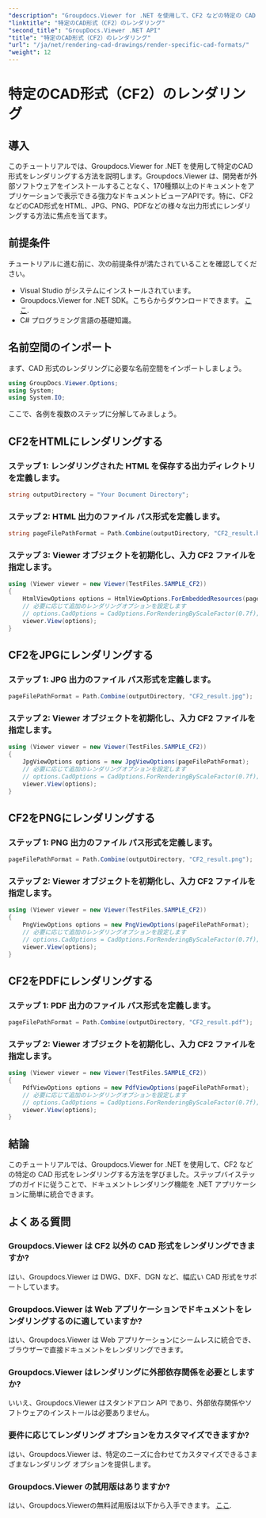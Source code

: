 ```yaml
---
"description": "Groupdocs.Viewer for .NET を使用して、CF2 などの特定の CAD 形式を HTML、JPG、PNG、PDF にレンダリングする方法を学習します。"
"linktitle": "特定のCAD形式（CF2）のレンダリング"
"second_title": "GroupDocs.Viewer .NET API"
"title": "特定のCAD形式（CF2）のレンダリング"
"url": "/ja/net/rendering-cad-drawings/render-specific-cad-formats/"
"weight": 12
---
```


# 特定のCAD形式（CF2）のレンダリング

## 導入
このチュートリアルでは、Groupdocs.Viewer for .NET を使用して特定のCAD形式をレンダリングする方法を説明します。Groupdocs.Viewer は、開発者が外部ソフトウェアをインストールすることなく、170種類以上のドキュメントをアプリケーションで表示できる強力なドキュメントビューアAPIです。特に、CF2などのCAD形式をHTML、JPG、PNG、PDFなどの様々な出力形式にレンダリングする方法に焦点を当てます。
## 前提条件
チュートリアルに進む前に、次の前提条件が満たされていることを確認してください。
- Visual Studio がシステムにインストールされています。
- Groupdocs.Viewer for .NET SDK。こちらからダウンロードできます。 [ここ](https://releases。groupdocs.com/viewer/net/).
- C# プログラミング言語の基礎知識。
## 名前空間のインポート
まず、CAD 形式のレンダリングに必要な名前空間をインポートしましょう。
```csharp
using GroupDocs.Viewer.Options;
using System;
using System.IO;
```
ここで、各例を複数のステップに分解してみましょう。
## CF2をHTMLにレンダリングする
### ステップ 1: レンダリングされた HTML を保存する出力ディレクトリを定義します。
```csharp
string outputDirectory = "Your Document Directory";
```
### ステップ 2: HTML 出力のファイル パス形式を定義します。
```csharp
string pageFilePathFormat = Path.Combine(outputDirectory, "CF2_result.html");
```
### ステップ 3: Viewer オブジェクトを初期化し、入力 CF2 ファイルを指定します。
```csharp
using (Viewer viewer = new Viewer(TestFiles.SAMPLE_CF2))
{
    HtmlViewOptions options = HtmlViewOptions.ForEmbeddedResources(pageFilePathFormat);
    // 必要に応じて追加のレンダリングオプションを設定します
    // options.CadOptions = CadOptions.ForRenderingByScaleFactor(0.7f);
    viewer.View(options);
}
```
## CF2をJPGにレンダリングする
### ステップ 1: JPG 出力のファイル パス形式を定義します。
```csharp
pageFilePathFormat = Path.Combine(outputDirectory, "CF2_result.jpg");
```
### ステップ 2: Viewer オブジェクトを初期化し、入力 CF2 ファイルを指定します。
```csharp
using (Viewer viewer = new Viewer(TestFiles.SAMPLE_CF2))
{
    JpgViewOptions options = new JpgViewOptions(pageFilePathFormat);
    // 必要に応じて追加のレンダリングオプションを設定します
    // options.CadOptions = CadOptions.ForRenderingByScaleFactor(0.7f);
    viewer.View(options);
}
```
## CF2をPNGにレンダリングする

### ステップ 1: PNG 出力のファイル パス形式を定義します。
```csharp
pageFilePathFormat = Path.Combine(outputDirectory, "CF2_result.png");
```
### ステップ 2: Viewer オブジェクトを初期化し、入力 CF2 ファイルを指定します。
```csharp
using (Viewer viewer = new Viewer(TestFiles.SAMPLE_CF2))
{
    PngViewOptions options = new PngViewOptions(pageFilePathFormat);
    // 必要に応じて追加のレンダリングオプションを設定します
    // options.CadOptions = CadOptions.ForRenderingByScaleFactor(0.7f);
    viewer.View(options);
}
```
## CF2をPDFにレンダリングする
### ステップ 1: PDF 出力のファイル パス形式を定義します。
```csharp
pageFilePathFormat = Path.Combine(outputDirectory, "CF2_result.pdf");
```
### ステップ 2: Viewer オブジェクトを初期化し、入力 CF2 ファイルを指定します。
```csharp
using (Viewer viewer = new Viewer(TestFiles.SAMPLE_CF2))
{
    PdfViewOptions options = new PdfViewOptions(pageFilePathFormat);
    // 必要に応じて追加のレンダリングオプションを設定します
    // options.CadOptions = CadOptions.ForRenderingByScaleFactor(0.7f);
    viewer.View(options);
}
```

## 結論
このチュートリアルでは、Groupdocs.Viewer for .NET を使用して、CF2 などの特定の CAD 形式をレンダリングする方法を学びました。ステップバイステップのガイドに従うことで、ドキュメントレンダリング機能を .NET アプリケーションに簡単に統合できます。
## よくある質問
### Groupdocs.Viewer は CF2 以外の CAD 形式をレンダリングできますか?
はい、Groupdocs.Viewer は DWG、DXF、DGN など、幅広い CAD 形式をサポートしています。
### Groupdocs.Viewer は Web アプリケーションでドキュメントをレンダリングするのに適していますか?
はい、Groupdocs.Viewer は Web アプリケーションにシームレスに統合でき、ブラウザーで直接ドキュメントをレンダリングできます。
### Groupdocs.Viewer はレンダリングに外部依存関係を必要としますか?
いいえ、Groupdocs.Viewer はスタンドアロン API であり、外部依存関係やソフトウェアのインストールは必要ありません。
### 要件に応じてレンダリング オプションをカスタマイズできますか?
はい、Groupdocs.Viewer は、特定のニーズに合わせてカスタマイズできるさまざまなレンダリング オプションを提供します。
### Groupdocs.Viewer の試用版はありますか?
はい、Groupdocs.Viewerの無料試用版は以下から入手できます。 [ここ](https://releases。groupdocs.com/).
